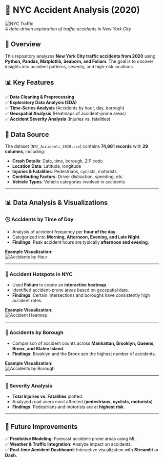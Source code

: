 # 🚗 NYC Accident Analysis (2020)

![NYC Traffic](https://user-images.githubusercontent.com/placeholder-image.jpg)  
*A data-driven exploration of traffic accidents in New York City*

## 📌 Overview
This repository analyzes **New York City traffic accidents from 2020** using **Python, Pandas, Matplotlib, Seaborn, and Folium**. The goal is to uncover insights into accident patterns, severity, and high-risk locations.

## 📊 Key Features
✅ **Data Cleaning & Preprocessing**  
✅ **Exploratory Data Analysis (EDA)**  
✅ **Time-Series Analysis** (Accidents by hour, day, borough)  
✅ **Geospatial Analysis** (Heatmaps of accident-prone areas)  
✅ **Accident Severity Analysis** (Injuries vs. fatalities)  

## 📌 Data Source
The dataset (`NYC_Accidents_2020.csv`) contains **74,881 records** with **29 columns**, including:

- **Crash Details**: Date, time, borough, ZIP code  
- **Location Data**: Latitude, longitude  
- **Injuries & Fatalities**: Pedestrians, cyclists, motorists  
- **Contributing Factors**: Driver distraction, speeding, etc.  
- **Vehicle Types**: Vehicle categories involved in accidents  

---

## 📊 Data Analysis & Visualizations

### 🕒 Accidents by Time of Day
- Analysis of accident frequency per **hour of the day**.  
- Categorized into **Morning, Afternoon, Evening, and Late Night**.  
- **Findings**: Peak accident hours are typically **afternoon and evening**.  

**Example Visualization:**  
![Accidents by Hour](assets/accidents_by_hour.png)  

---

### 📍 Accident Hotspots in NYC
- Used **Folium** to create an **interactive heatmap**.  
- Identified accident-prone areas based on geospatial data.  
- **Findings**: Certain intersections and boroughs have consistently high accident rates.  

**Example Visualization:**  
![Accident Heatmap](assets/accident_heatmap.png)  

---

### 🚦 Accidents by Borough
- Comparison of accident counts across **Manhattan, Brooklyn, Queens, Bronx, and Staten Island**.  
- **Findings**: Brooklyn and the Bronx see the highest number of accidents.  

**Example Visualization:**  
![Accidents by Borough](assets/borough_accidents.png)  

---

### 🔴 Severity Analysis
- **Total Injuries vs. Fatalities** plotted.  
- Analyzed road users most affected (**pedestrians, cyclists, motorists**).  
- **Findings**: Pedestrians and motorists are at **highest risk**.  

---

## 🔮 Future Improvements
✅ **Predictive Modeling**: Forecast accident-prone areas using ML.  
✅ **Weather & Traffic Integration**: Analyze impact on accidents.  
✅ **Real-time Accident Dashboard**: Interactive visualization with **Streamlit** or **Dash**.  

  
